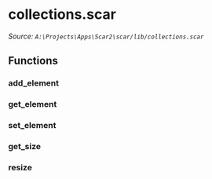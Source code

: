 # collections.scar

*Source: `A:\Projects\Apps\Scar2\scar/lib/collections.scar`*

## Functions

### add_element

### get_element

### set_element

### get_size

### resize

